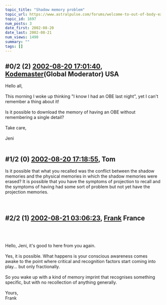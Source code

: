 ```yaml
---
topic_title: "Shadow memory problem"
topic_url: https://www.astralpulse.com/forums/welcome-to-out-of-body-experiences!/shadow-memory-problem
topic_id: 1697
num_posts: 3
date_first: 2002-08-20
date_last: 2002-08-21
num_views: 1490
summary: ""
tags: []
---
```


## \#0/2 (2) [2002-08-20 17:01:40](https://www.astralpulse.com/forums/index.php?msg=117432), [Kodemaster](https://www.astralpulse.com/forums/profile/?u=426)(Global Moderator) USA ##
<section>
Hello all,
<br>
<br>
This morning I woke up thinking "I know I had an OBE last night", yet I can't remember a thing about it!
<br>
<br>
Is it possible to download the memory of having an OBE without remembering a single detail?
<br>
<br>
Take care,
<br>
<br>
Jeni
<br>
<br>
</section>

## \#1/2 (0) [2002-08-20 17:18:55](https://www.astralpulse.com/forums/index.php?msg=10917), Tom  ##
<section>
Is it possible that what you recalled was the conflict between the shadow memories and the physical memories in which the shadow memories were erased? It is possible that you have the symptoms of projection to recall and the symptoms of having had some sort of problem but not yet have the projection memories.
<br>
<br>
<br>
</section>

## \#2/2 (1) [2002-08-21 03:06:23](https://www.astralpulse.com/forums/index.php?msg=10935), [Frank](https://www.astralpulse.com/forums/profile/?u=359) France ##
<section>
<br>
<br>
<br>
Hello, Jeni, it's good to here from you again.
<br>
<br>
Yes, it is possible. What happens is your conscious awareness comes awake to the point where critical and recognition factors start coming into play... but only fractionally.
<br>
<br>
So you wake up with a kind of memory imprint that recognises something specific, but with no recollection of anything generally.
<br>
<br>
Yours,
<br>
Frank
<br>
<br>
 <br>
 <br>
 <br>
</br>
</section>